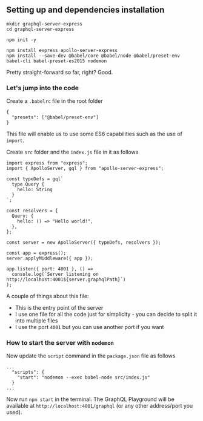 ## Setting up and dependencies installation

```
mkdir graphql-server-express
cd graphql-server-express
```

```
npm init -y
```

```
npm install express apollo-server-express
npm install --save-dev @babel/core @babel/node @babel/preset-env babel-cli babel-preset-es2015 nodemon
```

Pretty straight-forward so far, right? Good.

### Let's jump into the code

Create a `.babelrc` file in the root folder

```
{
  "presets": ["@babel/preset-env"]
}
```

This file will enable us to use some ES6 capabilities such as the use of `import`.

Create `src` folder and the `index.js` file in it as follows

```
import express from "express";
import { ApolloServer, gql } from "apollo-server-express";

const typeDefs = gql`
  type Query {
    hello: String
  }
`;

const resolvers = {
  Query: {
    hello: () => "Hello world!",
  },
};

const server = new ApolloServer({ typeDefs, resolvers });

const app = express();
server.applyMiddleware({ app });

app.listen({ port: 4001 }, () =>
  console.log(`Server listening on http://localhost:4001${server.graphqlPath}`)
);
```

A couple of things about this file:

- This is the entry point of the server
- I use one file for all the code just for simplicity - you can decide to split it into multiple files
- I use the port `4001` but you can use another port if you want

### How to start the server with `nodemon`

Now update the `script` command in the `package.json` file as follows

```
...
  "scripts": {
    "start": "nodemon --exec babel-node src/index.js"
  }
...
```

Now run `npm start` in the terminal. The GraphQL Playground will be available at `http://localhost:4001/graphql` (or any other address/port you used).
